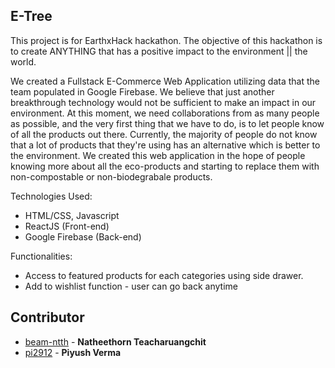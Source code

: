 ## E-Tree
This project is for EarthxHack hackathon. The objective of this hackathon is to create ANYTHING that has a positive impact to the environment || the world.

We created a Fullstack E-Commerce Web Application utilizing data that the team populated in Google Firebase. We believe that just another breakthrough technology would not be sufficient to make an impact in our environment. At this moment, we need collaborations from as many people as possible, and the very first thing that we have to do, is to let people know of all the products out there. Currently, the majority of people do not know that a lot of products that they're using has an alternative which is better to the environment. We created this web application in the hope of people knowing more about all the eco-products and starting to replace them with non-compostable or non-biodegrabale products.

Technologies Used:
* HTML/CSS, Javascript
* ReactJS (Front-end)
* Google Firebase (Back-end)

Functionalities:
* Access to featured products for each categories using side drawer.
* Add to wishlist function - user can go back anytime

## Contributor
* [beam-ntth](https://github.com/beam-ntth) - **Natheethorn Teacharuangchit**
* [pi2912](https://github.com/pi2912) - **Piyush Verma**
